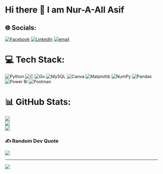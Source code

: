 # Hi there 👋 I am Nur-A-All Asif
## 🌐 Socials:
[![Facebook](https://img.shields.io/badge/Facebook-%231877F2.svg?logo=Facebook&logoColor=white)](https://facebook.com/nuraal.asif) [![LinkedIn](https://img.shields.io/badge/LinkedIn-%230077B5.svg?logo=linkedin&logoColor=white)](https://linkedin.com/in/nurasif) [![email](https://img.shields.io/badge/Email-D14836?logo=gmail&logoColor=white)](mailto:nuraalasif@gmail.com) 

# 💻 Tech Stack:
![Python](https://img.shields.io/badge/python-3670A0?style=for-the-badge&logo=python&logoColor=ffdd54) ![C](https://img.shields.io/badge/c-%2300599C.svg?style=for-the-badge&logo=c&logoColor=white) ![Go](https://img.shields.io/badge/go-%2300ADD8.svg?style=for-the-badge&logo=go&logoColor=white) ![MySQL](https://img.shields.io/badge/mysql-4479A1.svg?style=for-the-badge&logo=mysql&logoColor=white) ![Canva](https://img.shields.io/badge/Canva-%2300C4CC.svg?style=for-the-badge&logo=Canva&logoColor=white) ![Matplotlib](https://img.shields.io/badge/Matplotlib-%23ffffff.svg?style=for-the-badge&logo=Matplotlib&logoColor=black) ![NumPy](https://img.shields.io/badge/numpy-%23013243.svg?style=for-the-badge&logo=numpy&logoColor=white) ![Pandas](https://img.shields.io/badge/pandas-%23150458.svg?style=for-the-badge&logo=pandas&logoColor=white) ![Power Bi](https://img.shields.io/badge/power_bi-F2C811?style=for-the-badge&logo=powerbi&logoColor=black) ![Postman](https://img.shields.io/badge/Postman-FF6C37?style=for-the-badge&logo=postman&logoColor=white)
# 📊 GitHub Stats:
![](https://github-readme-stats.vercel.app/api?username=NurAsif&theme=aura&hide_border=false&include_all_commits=true&count_private=true)<br/>
![](https://nirzak-streak-stats.vercel.app/?user=NurAsif&theme=aura&hide_border=false)<br/>
![](https://github-readme-stats.vercel.app/api/top-langs/?username=NurAsif&theme=aura&hide_border=false&include_all_commits=true&count_private=true&layout=compact)

### ✍️ Random Dev Quote
![](https://quotes-github-readme.vercel.app/api?type=horizontal&theme=radical)

---
[![](https://visitcount.itsvg.in/api?id=NurAsif&icon=0&color=0)](https://visitcount.itsvg.in)

<!-- Proudly created with GPRM ( https://gprm.itsvg.in ) -->
